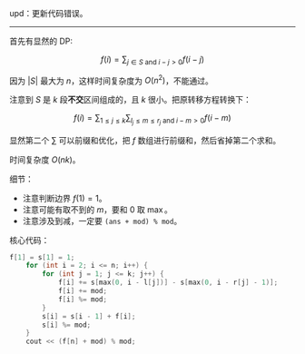 upd：更新代码错误。

---
首先有显然的 DP:

$$f(i)=\sum_{j \in S \  \text{and}\ i-j>0}f(i-j)$$


因为 $|S|$ 最大为 $n$，这样时间复杂度为 $O(n^2)$，不能通过。

注意到 $S$ 是 $k$ 段**不交**区间组成的，且 $k$ 很小。把原转移方程转换下：

$$f(i)=\sum_{1\le j\le k} \sum_{l_j\le m \le r_j \ \text{and}\  i-m>0}f(i-m)$$

显然第二个 $\sum$ 可以前缀和优化，把 $f$ 数组进行前缀和，然后省掉第二个求和。

时间复杂度 $O(nk)$。


细节：

- 注意判断边界 $f(1)=1$。
- 注意可能有取不到的 $m$，要和 $0$ 取 $\max$。
- 注意涉及到减，一定要 `(ans + mod) % mod`。

核心代码：


```cpp
f[1] = s[1] = 1;
	for (int i = 2; i <= n; i++) {
		for (int j = 1; j <= k; j++) {
			f[i] += s[max(0, i - l[j])] - s[max(0, i - r[j] - 1)];
			f[i] += mod;
			f[i] %= mod;
		}
		s[i] = s[i - 1] + f[i];
		s[i] %= mod;
	}
	cout << (f[n] + mod) % mod;
```
